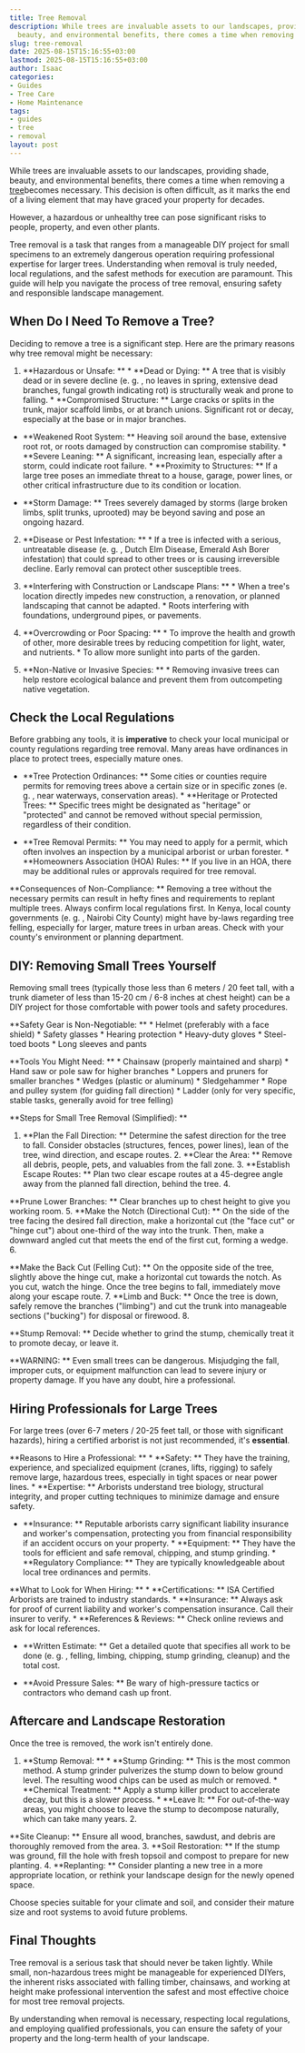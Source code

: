 ```yaml
---
title: Tree Removal
description: While trees are invaluable assets to our landscapes, providing shade,
  beauty, and environmental benefits, there comes a time when removing a tree becomes...
slug: tree-removal
date: 2025-08-15T15:16:55+03:00
lastmod: 2025-08-15T15:16:55+03:00
author: Isaac
categories:
- Guides
- Tree Care
- Home Maintenance
tags:
- guides
- tree
- removal
layout: post
---
```

While trees are invaluable assets to our landscapes, providing shade, beauty, and environmental benefits, there comes a time when removing a [tree](https://pestpolicy.com/10-trees-to-grow-in-containers/)becomes necessary. This decision is often difficult, as it marks the end of a living element that may have graced your property for decades.

However, a hazardous or unhealthy tree can pose significant risks to people, property, and even other plants.

Tree removal is a task that ranges from a manageable DIY project for small specimens to an extremely dangerous operation requiring professional expertise for larger trees. Understanding when removal is truly needed, local regulations, and the safest methods for execution are paramount. This guide will help you navigate the process of tree removal, ensuring safety and responsible landscape management.

##  When Do I Need To Remove a Tree?

Deciding to remove a tree is a significant step. Here are the primary reasons why tree removal might be necessary:

1. **Hazardous or Unsafe: ** * **Dead or Dying: ** A tree that is visibly dead or in severe decline (e. g. , no leaves in spring, extensive dead branches, fungal growth indicating rot) is structurally weak and prone to falling. * **Compromised Structure: ** Large cracks or splits in the trunk, major scaffold limbs, or at branch unions. Significant rot or decay, especially at the base or in major branches.

* **Weakened Root System: ** Heaving soil around the base, extensive root rot, or roots damaged by construction can compromise stability. * **Severe Leaning: ** A significant, increasing lean, especially after a storm, could indicate root failure. * **Proximity to Structures: ** If a large tree poses an immediate threat to a house, garage, power lines, or other critical infrastructure due to its condition or location.

* **Storm Damage: ** Trees severely damaged by storms (large broken limbs, split trunks, uprooted) may be beyond saving and pose an ongoing hazard.

2. **Disease or Pest Infestation: ** * If a tree is infected with a serious, untreatable disease (e. g. , Dutch Elm Disease, Emerald Ash Borer infestation) that could spread to other trees or is causing irreversible decline. Early removal can protect other susceptible trees.

3. **Interfering with Construction or Landscape Plans: ** * When a tree's location directly impedes new construction, a renovation, or planned landscaping that cannot be adapted. * Roots interfering with foundations, underground pipes, or pavements.

4. **Overcrowding or Poor Spacing: ** * To improve the health and growth of other, more desirable trees by reducing competition for light, water, and nutrients. * To allow more sunlight into parts of the garden.

5. **Non-Native or Invasive Species: ** * Removing invasive trees can help restore ecological balance and prevent them from outcompeting native vegetation.

##  Check the Local Regulations

Before grabbing any tools, it is **imperative** to check your local municipal or county regulations regarding tree removal. Many areas have ordinances in place to protect trees, especially mature ones.

* **Tree Protection Ordinances: ** Some cities or counties require permits for removing trees above a certain size or in specific zones (e. g. , near waterways, conservation areas). * **Heritage or Protected Trees: ** Specific trees might be designated as "heritage" or "protected" and cannot be removed without special permission, regardless of their condition.

* **Tree Removal Permits: ** You may need to apply for a permit, which often involves an inspection by a municipal arborist or urban forester. * **Homeowners Association (HOA) Rules: ** If you live in an HOA, there may be additional rules or approvals required for tree removal.

**Consequences of Non-Compliance: ** Removing a tree without the necessary permits can result in hefty fines and requirements to replant multiple trees. Always confirm local regulations first. In Kenya, local county governments (e. g. , Nairobi City County) might have by-laws regarding tree felling, especially for larger, mature trees in urban areas. Check with your county's environment or planning department.

##  DIY: Removing Small Trees Yourself

Removing small trees (typically those less than 6 meters / 20 feet tall, with a trunk diameter of less than 15-20 cm / 6-8 inches at chest height) can be a DIY project for those comfortable with power tools and safety procedures.

**Safety Gear is Non-Negotiable: ** * Helmet (preferably with a face shield) * Safety glasses * Hearing protection * Heavy-duty gloves * Steel-toed boots * Long sleeves and pants

**Tools You Might Need: ** * Chainsaw (properly maintained and sharp) * Hand saw or pole saw for higher branches * Loppers and pruners for smaller branches * Wedges (plastic or aluminum) * Sledgehammer * Rope and pulley system (for guiding fall direction) * Ladder (only for very specific, stable tasks, generally avoid for tree felling)

**Steps for Small Tree Removal (Simplified): **

1. **Plan the Fall Direction: ** Determine the safest direction for the tree to fall. Consider obstacles (structures, fences, power lines), lean of the tree, wind direction, and escape routes. 2. **Clear the Area: ** Remove all debris, people, pets, and valuables from the fall zone. 3. **Establish Escape Routes: ** Plan two clear escape routes at a 45-degree angle away from the planned fall direction, behind the tree. 4.

**Prune Lower Branches: ** Clear branches up to chest height to give you working room. 5. **Make the Notch (Directional Cut): ** On the side of the tree facing the desired fall direction, make a horizontal cut (the "face cut" or "hinge cut") about one-third of the way into the trunk. Then, make a downward angled cut that meets the end of the first cut, forming a wedge. 6.

**Make the Back Cut (Felling Cut): ** On the opposite side of the tree, slightly above the hinge cut, make a horizontal cut towards the notch. As you cut, watch the hinge. Once the tree begins to fall, immediately move along your escape route. 7. **Limb and Buck: ** Once the tree is down, safely remove the branches ("limbing") and cut the trunk into manageable sections ("bucking") for disposal or firewood. 8.

**Stump Removal: ** Decide whether to grind the stump, chemically treat it to promote decay, or leave it.

**WARNING: ** Even small trees can be dangerous. Misjudging the fall, improper cuts, or equipment malfunction can lead to severe injury or property damage. If you have any doubt, hire a professional.

##  Hiring Professionals for Large Trees

For large trees (over 6-7 meters / 20-25 feet tall, or those with significant hazards), hiring a certified arborist is not just recommended, it's **essential**.

**Reasons to Hire a Professional: ** * **Safety: ** They have the training, experience, and specialized equipment (cranes, lifts, rigging) to safely remove large, hazardous trees, especially in tight spaces or near power lines. * **Expertise: ** Arborists understand tree biology, structural integrity, and proper cutting techniques to minimize damage and ensure safety.

* **Insurance: ** Reputable arborists carry significant liability insurance and worker's compensation, protecting you from financial responsibility if an accident occurs on your property. * **Equipment: ** They have the tools for efficient and safe removal, chipping, and stump grinding. * **Regulatory Compliance: ** They are typically knowledgeable about local tree ordinances and permits.

**What to Look for When Hiring: ** * **Certifications: ** ISA Certified Arborists are trained to industry standards. * **Insurance: ** Always ask for proof of current liability and worker's compensation insurance. Call their insurer to verify. * **References & Reviews: ** Check online reviews and ask for local references.

* **Written Estimate: ** Get a detailed quote that specifies all work to be done (e. g. , felling, limbing, chipping, stump grinding, cleanup) and the total cost.

* **Avoid Pressure Sales: ** Be wary of high-pressure tactics or contractors who demand cash up front.

##  Aftercare and Landscape Restoration

Once the tree is removed, the work isn't entirely done.

1. **Stump Removal: ** * **Stump Grinding: ** This is the most common method. A stump grinder pulverizes the stump down to below ground level. The resulting wood chips can be used as mulch or removed. * **Chemical Treatment: ** Apply a stump killer product to accelerate decay, but this is a slower process. * **Leave It: ** For out-of-the-way areas, you might choose to leave the stump to decompose naturally, which can take many years. 2.

**Site Cleanup: ** Ensure all wood, branches, sawdust, and debris are thoroughly removed from the area. 3. **Soil Restoration: ** If the stump was ground, fill the hole with fresh topsoil and compost to prepare for new planting. 4. **Replanting: ** Consider planting a new tree in a more appropriate location, or rethink your landscape design for the newly opened space.

Choose species suitable for your climate and soil, and consider their mature size and root systems to avoid future problems.

##  Final Thoughts

Tree removal is a serious task that should never be taken lightly. While small, non-hazardous trees might be manageable for experienced DIYers, the inherent risks associated with falling timber, chainsaws, and working at height make professional intervention the safest and most effective choice for most tree removal projects.

By understanding when removal is necessary, respecting local regulations, and employing qualified professionals, you can ensure the safety of your property and the long-term health of your landscape.
